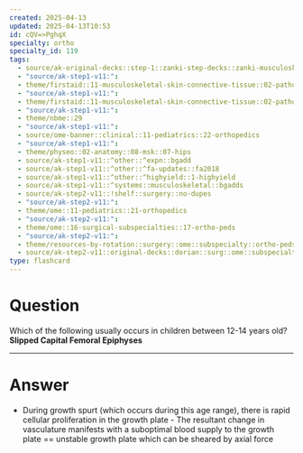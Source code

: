 ```yaml
---
created: 2025-04-13
updated: 2025-04-13T10:53
id: cQV=>PghqX
specialty: ortho
specialty_id: 119
tags:
  - source/ak-original-decks::step-1::zanki-step-decks::zanki-musculoskeletal::musculoskeletal-pathology
  - "source/ak-step1-v11:": 
  - theme/firstaid::11-musculoskeletal-skin-connective-tissue::02-pathology::06-childhood-msk-conditions
  - "source/ak-step1-v11:": 
  - theme/firstaid::11-musculoskeletal-skin-connective-tissue::02-pathology::06-childhood-msk-conditions::slipped-capital-femoral-epiphysis
  - "source/ak-step1-v11:": 
  - theme/nbme::29
  - "source/ak-step1-v11:": 
  - source/ome-banner::clinical::11-pediatrics::22-orthopedics
  - "source/ak-step1-v11:": 
  - theme/physeo::02-anatomy::08-msk::07-hips
  - source/ak-step1-v11::^other::^expn::bgadd
  - source/ak-step1-v11::^other::^fa-updates::fa2018
  - source/ak-step1-v11::^other::^highyield::1-highyield
  - source/ak-step1-v11::^systems::musculoskeletal::bgadds
  - source/ak-step2-v11::!shelf::surgery::no-dupes
  - "source/ak-step2-v11:": 
  - theme/ome::11-pediatrics::21-orthopedics
  - "source/ak-step2-v11:": 
  - theme/ome::16-surgical-subspecialties::17-ortho-peds
  - "source/ak-step2-v11:": 
  - theme/resources-by-rotation::surgery::ome::subspecialty::ortho-peds
  - source/ak-step2-v11::original-decks::dorian::surg::ome::subspecialty::ortho-peds
type: flashcard
---
```


# Question
Which of the following usually occurs in children between 12-14 years old? **Slipped Capital Femoral Epiphyses**

---

# Answer
- During growth spurt (which occurs during this age range), there is rapid cellular proliferation in the growth plate   - The resultant change in vasculature manifests with a suboptimal blood supply to the growth plate == unstable growth plate which can be sheared by axial force
